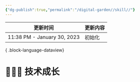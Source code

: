 ```yaml
---
{"dg-publish":true,"permalink":"/digital-garden//skill//"}
---
```



| 更新时间                        | 更新内容 |
| --------------------------- | ---- |
| 11:38 PM - January 30, 2023 | 初始化  |

{ .block-language-dataview}

# 👨🏻‍💻 技术成长
